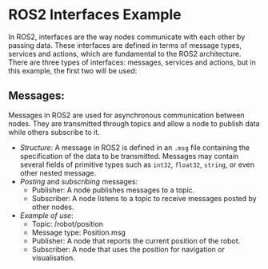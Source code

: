 # ROS2 Interfaces Example

In ROS2, interfaces are the way nodes communicate with each other by passing data. These interfaces are defined in terms of message types, services and actions, which are fundamental to the ROS2 architecture. There are three types of interfaces: messages, services and actions, but in this example, the first two will be used:

## Messages:
Messages in ROS2 are used for asynchronous communication between nodes. They are transmitted through topics and allow a node to publish data while others subscribe to it.

- *Structure*: A message in ROS2 is defined in an `.msg` file containing the specification of the data to be transmitted. Messages may contain several fields of primitive types such as `int32`, `float32`, `string`, or even other nested message.
- *Posting* and *subscribing* messages:
  - Publisher: A node publishes messages to a topic.
  - Subscriber: A node listens to a topic to receive messages posted by other nodes.
- *Example of use*:
  - Topic: /robot/position
  - Message type: Position.msg
  - Publisher: A node that reports the current position of the robot.
  - Subscriber: A node that uses the position for navigation or visualisation.
